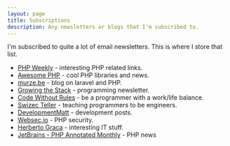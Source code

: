 ```yaml
---
layout: page
title: Subscriptions
description: Any newsletters or blogs that I'm subscribed to.
---
```


I'm subscribed to quite a lot of email newsletters. This is where I store that list.

- [PHP Weekly](http://www.phpweekly.com/) - interesting PHP related links.
- [Awesome PHP](https://php.libhunt.com/) - cool PHP libraries and news.
- [murze.be](https://murze.be/) - blog on laravel and PHP.
- [Growing the Stack](https://www.getrevue.co/profile/growingthestack) - programming newsletter.
- [Code Without Rules](https://codewithoutrules.com/) - be a programmer with a work/life balance.
- [Swizec Teller](https://swizec.com/blog/) - teaching programmers to be engineers.
- [DevelopmentMatt](https://developmentmatt.com/) - development posts.
- [Websec.io](https://websec.io/) - PHP security.
- [Herberto Graca](https://herbertograca.com) - interesting IT stuff.
- [JetBrains - PHP Annotated Monthly](https://blog.jetbrains.com/phpstorm/category/php-annotated-monthly/) - PHP news
